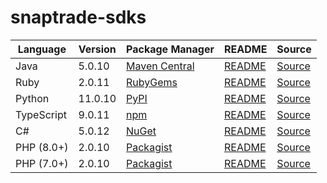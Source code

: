 # snaptrade-sdks

|Language|Version|Package Manager|README|Source|
|-|-|-|-|-|
|Java|5.0.10|[Maven Central](https://central.sonatype.com/artifact/com.konfigthis/snaptrade-java-sdk/5.0.10)|[README](https://github.com/passiv/snaptrade-sdks/tree/HEAD/sdks/java#readme)|[Source](https://github.com/passiv/snaptrade-sdks/tree/HEAD/sdks/java)|
|Ruby|2.0.11|[RubyGems](https://rubygems.org/gems/snaptrade/versions/2.0.11)|[README](https://github.com/passiv/snaptrade-sdks/tree/HEAD/sdks/ruby#readme)|[Source](https://github.com/passiv/snaptrade-sdks/tree/HEAD/sdks/ruby)|
|Python|11.0.10|[PyPI](https://pypi.org/project/snaptrade-python-sdk/11.0.10)|[README](https://github.com/passiv/snaptrade-sdks/tree/HEAD/sdks/python#readme)|[Source](https://github.com/passiv/snaptrade-sdks/tree/HEAD/sdks/python)|
|TypeScript|9.0.11|[npm](https://www.npmjs.com/package/snaptrade-typescript-sdk/v/9.0.11)|[README](https://github.com/passiv/snaptrade-sdks/tree/HEAD/sdks/typescript#readme)|[Source](https://github.com/passiv/snaptrade-sdks/tree/HEAD/sdks/typescript)|
|C#|5.0.12|[NuGet](https://nuget.org/packages/SnapTrade.Net/5.0.12)|[README](https://github.com/passiv/snaptrade-sdks/tree/HEAD/sdks/csharp#readme)|[Source](https://github.com/passiv/snaptrade-sdks/tree/HEAD/sdks/csharp)|
|PHP (8.0+)|2.0.10|[Packagist](https://packagist.org/packages/konfig/snaptrade-php-sdk#2.0.10)|[README](https://github.com/passiv/snaptrade-php-sdk/tree/HEAD/sdks/php#readme)|[Source](https://github.com/passiv/snaptrade-php-sdk/tree/HEAD/sdks/php)|
|PHP (7.0+)|2.0.10|[Packagist](https://packagist.org/packages/konfig/snaptrade-php-7-sdk#2.0.10)|[README](https://github.com/passiv/snaptrade-php-7-sdk/tree/HEAD/sdks/php7#readme)|[Source](https://github.com/passiv/snaptrade-php-7-sdk/tree/HEAD/sdks/php7)|
